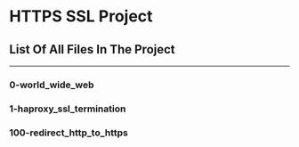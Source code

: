 # HTTPS SSL Project
## List Of All Files In The Project
---
### 0-world_wide_web

### 1-haproxy_ssl_termination

### 100-redirect_http_to_https
